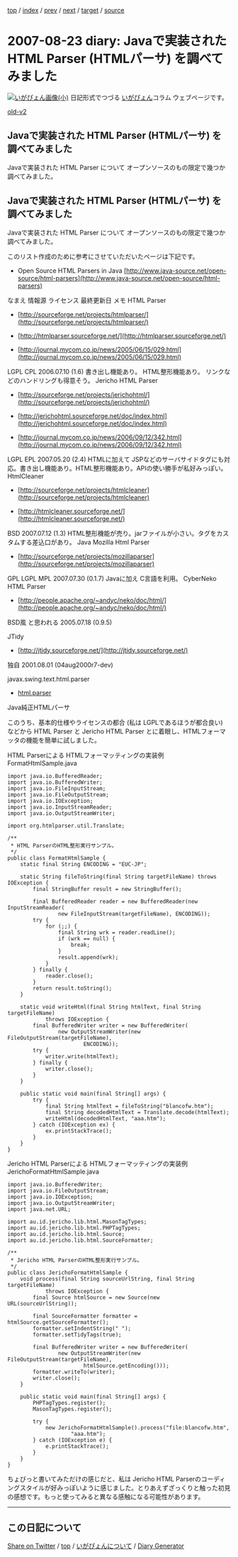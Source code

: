 [top](../index.html) 
 / [index](index.html) 
 / [prev](ig070820.html) 
 / [next](ig070903.html) 
 / [target](https://igapyon.github.io/diary/2007/ig070823.html) 
 / [source](https://github.com/igapyon/diary/blob/gh-pages/2007/ig070823.html.src.md) 

2007-08-23 diary: Javaで実装された HTML Parser (HTMLパーサ) を調べてみました
=====================================================================================================
[![いがぴょん画像(小)](https://igapyon.github.io/diary/images/iga200306s.jpg "いがぴょん")](https://igapyon.github.io/diary/memo/memoigapyon.html) 日記形式でつづる [いがぴょん](https://igapyon.github.io/diary/memo/memoigapyon.html)コラム ウェブページです。

[old-v2](ig070823-orig.html)

## Javaで実装された HTML Parser (HTMLパーサ) を調べてみました

Javaで実装された HTML Parser について オープンソースのもの限定で幾つか調べてみました。


## Javaで実装された HTML Parser (HTMLパーサ) を調べてみました

Javaで実装された HTML Parser について オープンソースのもの限定で幾つか調べてみました。

      
このリスト作成のために参考にさせていただいたページは下記です。

      
* Open Source HTML Parsers in Java
        [http://www.java-source.net/open-source/html-parsers](http://www.java-source.net/open-source/html-parsers)
      

      
なまえ
情報源
ライセンス
最終更新日
メモ
HTML Parser

      
* [http://sourceforge.net/projects/htmlparser/](http://sourceforge.net/projects/htmlparser/)
        
* [http://htmlparser.sourceforge.net/](http://htmlparser.sourceforge.net/)
        
* [http://journal.mycom.co.jp/news/2005/06/15/029.html](http://journal.mycom.co.jp/news/2005/06/15/029.html)
      

  
LGPL
      CPL
2006.07.10 (1.6)
書き出し機能あり。
      HTML整形機能あり。
      リンクなどのハンドリングも得意そう。
Jericho HTML Parser

      
* [http://sourceforge.net/projects/jerichohtml/](http://sourceforge.net/projects/jerichohtml/)
        
* [http://jerichohtml.sourceforge.net/doc/index.html](http://jerichohtml.sourceforge.net/doc/index.html)
        
* [http://journal.mycom.co.jp/news/2006/09/12/342.html](http://journal.mycom.co.jp/news/2006/09/12/342.html)
      

      
LGPL
      EPL
2007.05.20 (2.4)
HTMLに加えて JSPなどのサーバサイドタグにも対応。書き出し機能あり。HTML整形機能あり。APIの使い勝手が私好みっぽい。
HtmlCleaner

      
* [http://sourceforge.net/projects/htmlcleaner](http://sourceforge.net/projects/htmlcleaner)
        
* [http://htmlcleaner.sourceforge.net/](http://htmlcleaner.sourceforge.net/)
      

      
BSD
2007.07.12 (1.3)
HTML整形機能が売り。jarファイルが小さい。タグをカスタムする差込口があり。
Java Mozilla Html Parser

      
* [http://sourceforge.net/projects/mozillaparser](http://sourceforge.net/projects/mozillaparser)
      

      
GPL
      LGPL
      MPL
2007.07.30 (0.1.7)
Javaに加え C言語を利用。
CyberNeko HTML Parser

      
* [http://people.apache.org/~andyc/neko/doc/html/](http://people.apache.org/~andyc/neko/doc/html/)
      

      
BSD風
      と思われる
2005.07.18 (0.9.5)

JTidy

      
* [http://jtidy.sourceforge.net/](http://jtidy.sourceforge.net/)
      

      
独自
2001.08.01
      (04aug2000r7-dev)

javax.swing.text.html.parser

      
* [html.parser](http://java.sun.com/javase/ja/6/docs/ja/api/javax/swing/text/html/parser/package-summary.html)
      

      


Java純正HTMLパーサ

このうち、基本的仕様やライセンスの都合 (私は LGPLであるほうが都合良い) などから HTML Parser と Jericho HTML
Parser とに着眼し、HTMLフォーマッタの機能を簡単に試しました。

HTML Parserによる HTMLフォーマッティングの実装例
FormatHtmlSample.java

      
```
import java.io.BufferedReader;
import java.io.BufferedWriter;
import java.io.FileInputStream;
import java.io.FileOutputStream;
import java.io.IOException;
import java.io.InputStreamReader;
import java.io.OutputStreamWriter;

import org.htmlparser.util.Translate;

/**
 * HTML ParserのHTML整形実行サンプル。
 */
public class FormatHtmlSample {
    static final String ENCODING = "EUC-JP";

    static String fileToString(final String targetFileName) throws IOException {
        final StringBuffer result = new StringBuffer();

        final BufferedReader reader = new BufferedReader(new InputStreamReader(
                new FileInputStream(targetFileName), ENCODING));
        try {
            for (;;) {
                final String wrk = reader.readLine();
                if (wrk == null) {
                    break;
                }
                result.append(wrk);
            }
        } finally {
            reader.close();
        }
        return result.toString();
    }

    static void writeHtml(final String htmlText, final String targetFileName)
            throws IOException {
        final BufferedWriter writer = new BufferedWriter(
                new OutputStreamWriter(new FileOutputStream(targetFileName),
                        ENCODING));
        try {
            writer.write(htmlText);
        } finally {
            writer.close();
        }
    }

    public static void main(final String[] args) {
        try {
            final String htmlText = fileToString("blancofw.htm");
            final String decodedHtmlText = Translate.decode(htmlText);
            writeHtml(decodedHtmlText, "aaa.htm");
        } catch (IOException ex) {
            ex.printStackTrace();
        }
    }
}
```

      

Jericho HTML Parserによる HTMLフォーマッティングの実装例
JerichoFormatHtmlSample.java

      
```
import java.io.BufferedWriter;
import java.io.FileOutputStream;
import java.io.IOException;
import java.io.OutputStreamWriter;
import java.net.URL;

import au.id.jericho.lib.html.MasonTagTypes;
import au.id.jericho.lib.html.PHPTagTypes;
import au.id.jericho.lib.html.Source;
import au.id.jericho.lib.html.SourceFormatter;

/**
 * Jericho HTML ParserのHTML整形実行サンプル。
 */
public class JerichoFormatHtmlSample {
    void process(final String sourceUrlString, final String targetFileName)
            throws IOException {
        final Source htmlSource = new Source(new URL(sourceUrlString));

        final SourceFormatter formatter = htmlSource.getSourceFormatter();
        formatter.setIndentString(" ");
        formatter.setTidyTags(true);

        final BufferedWriter writer = new BufferedWriter(
                new OutputStreamWriter(new FileOutputStream(targetFileName),
                        htmlSource.getEncoding()));
        formatter.writeTo(writer);
        writer.close();
    }

    public static void main(final String[] args) {
        PHPTagTypes.register();
        MasonTagTypes.register();

        try {
            new JerichoFormatHtmlSample().process("file:blancofw.htm",
                    "aaa.htm");
        } catch (IOException e) {
            e.printStackTrace();
        }
    }
}
```

      

ちょびっと書いてみただけの感じだと、私は Jericho HTML Parserのコーディングスタイルが好みっぽいように感じました。とりあえずざっくりと触った初見の感想です。もっと使ってみると異なる感触になる可能性があります。

----------------------------------------------------------------------------------------------------

## この日記について

[Share on Twitter](https://twitter.com/intent/tweet?hashtags=igapyon%2Cdiary%2C%E3%81%84%E3%81%8C%E3%81%B4%E3%82%87%E3%82%93&text=Java%E3%81%A7%E5%AE%9F%E8%A3%85%E3%81%95%E3%82%8C%E3%81%9F+HTML+Parser+%28HTML%E3%83%91%E3%83%BC%E3%82%B5%29+%E3%82%92%E8%AA%BF%E3%81%B9%E3%81%A6%E3%81%BF%E3%81%BE%E3%81%97%E3%81%9F&url=https%3A%2F%2Figapyon.github.io%2Fdiary%2F2007%2Fig070823.html) / [top](../index.html) / [いがぴょんについて](https://igapyon.github.io/diary/memo/memoigapyon.html) / [Diary Generator](https://github.com/igapyon/igapyonv3)
